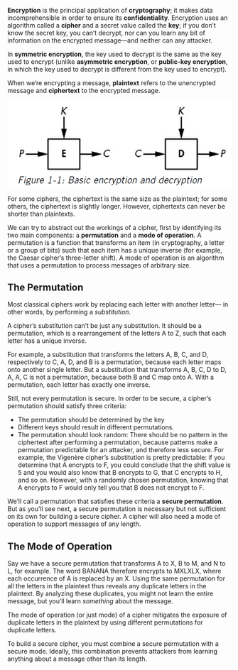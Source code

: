 **Encryption** is the principal application of **cryptography**; it makes data incomprehensible in order to ensure its **confidentiality**. Encryption uses an algorithm called a **cipher** and a secret value called the **key**; if you don’t know the secret key, you can’t decrypt, nor can you learn any bit of information on the encrypted message—and neither can any attacker.

In **symmetric encryption**, the key used to decrypt is the same as the key used to encrypt (unlike **asymmetric encryption**, or **public-key encryption**, in which the key used to decrypt is different from the key used to encrypt).

When we’re encrypting a message, **plaintext** refers to the unencrypted message and **ciphertext** to the encrypted message.

<img src="https://github.com/KiraDiShira/SeriousCryptography/blob/master/1ENCRYPTION/Images/Enc_1.PNG" />

For some ciphers, the ciphertext is the same size as the plaintext; for some others, the ciphertext is slightly longer. However, ciphertexts can never be shorter than plaintexts.

We can try to abstract out the workings of a cipher, first by identifying its two main components: a **permutation** and a **mode of operation**. A permutation is a function that transforms an item (in cryptography, a letter or a group of bits) such that each item has a unique inverse (for example, the Caesar cipher’s three-letter shift). A mode of operation is an algorithm that uses a permutation to process messages of arbitrary size.

## The Permutation

Most classical ciphers work by replacing each letter with another letter— in other words, by performing a *substitution*.

A cipher’s substitution can’t be just any substitution. It should be a permutation, which is a rearrangement of the letters A to Z, such that each letter has a unique inverse.

For example, a substitution that transforms the letters A, B, C, and D, respectively to C, A, D, and B is a permutation, because each letter maps onto another single letter. But a substitution that transforms A, B, C, D to D, A, A, C is not a permutation, because both B and C map onto A. With a permutation, each letter has exactly one inverse.

Still, not every permutation is secure. In order to be secure, a cipher’s permutation should satisfy three criteria:

- The permutation should be determined by the key
- Different keys should result in different permutations.
- The permutation should look random: There should be no pattern in the ciphertext after performing a permutation, because patterns make a permutation predictable for an attacker, and therefore less secure. For example, the Vigenère cipher’s substitution is pretty predictable: if you determine that A encrypts to F, you could conclude that the shift value is 5 and you would also know that B encrypts to G, that C encrypts to H, and so on. However, with a randomly chosen permutation, knowing that A encrypts to F would only tell you that B does not encrypt to F.

We’ll call a permutation that satisfies these criteria a **secure permutation**. But as you’ll see next, a secure permutation is necessary but not sufficient on its own for building a secure cipher. A cipher will also need a mode of operation to support messages of any length.

## The Mode of Operation

Say we have a secure permutation that transforms A to X, B to M, and N to L, for example. The word BANANA therefore encrypts to MXLXLX, where each occurrence of A is replaced by an X. Using the same permutation for all the letters in the plaintext thus reveals any duplicate letters in the plaintext. By analyzing these duplicates, you might not learn the entire message, but you’ll learn *something* about the message.

The mode of operation (or just mode) of a cipher mitigates the exposure of duplicate letters in the plaintext by using different permutations for duplicate letters.

To build a secure cipher, you must combine a secure permutation with a secure mode. Ideally, this combination prevents attackers from learning anything about a message other than its length.
